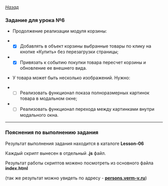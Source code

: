﻿*[Назад](./../README.md)*  
  
### Задание для урока №6  
  
- Продолжение реализации модуля корзины:
  
- - [X] Добавлять в объект корзины выбранные товары по клику на кнопке «Купить» 
без перезагрузки страницы;
  
- - [X] Привязать к событию покупки товара пересчет корзины и обновление ее внешнего вида.  
  
- У товара может быть несколько изображений. Нужно:  
  
- - [ ] Реализовать функционал показа полноразмерных картинок товара в модальном окне;  
  
- - [ ] Реализовать функционал перехода между картинками внутри модального окна.  
  
---  
  
### Пояснения по выполнению задания  
  
Результат выполнения задания находится в каталоге **Lesson-06**  
  
Каждый скрипт вынесен в отдельный **.js** файл.  
  
Результат работы скриптов можено посмотреть из основного файла **index.html**  
  
(так же результат можно увидеть по адресу - **[persons.verm-v.ru](http://persons.verm-v.ru)**)  
  
